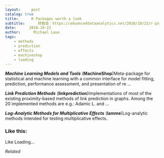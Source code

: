 ```yaml
---
layout:     post
catalog: true
title:      R Packages worth a look
subtitle:      转载自：https://advanceddataanalytics.net/2018/10/23/r-packages-worth-a-look-1311/
date:      2018-10-23
author:      Michael Laux
tags:
    - methods
    - prediction
    - effects
    - machineshop
    - loading
---
```


***Machine Learning Models and Tools*** (**MachineShop**)Meta-package for statistical and machine learning with a common interface for model fitting, prediction, performance assessment, and presentation of re …

***Link Prediction Methods*** (**linkprediction**)Implementations of most of the existing proximity-based methods of link prediction in graphs. Among the 20 implemented methods are e.g.: Adamic L. and …

***Log-Analytic Methods for Multiplicative Effects*** (**lamme**)Log-analytic methods intended for testing multiplicative effects.





### Like this:

Like Loading...


*Related*

